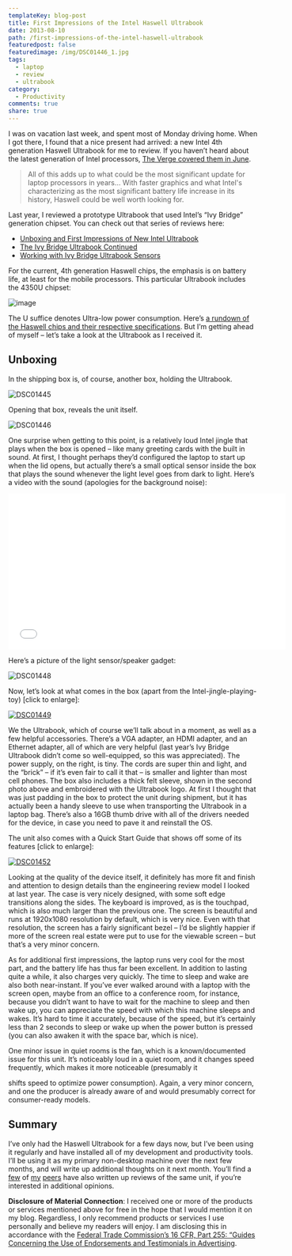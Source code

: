 ```yaml
---
templateKey: blog-post
title: First Impressions of the Intel Haswell Ultrabook
date: 2013-08-10
path: /first-impressions-of-the-intel-haswell-ultrabook
featuredpost: false
featuredimage: /img/DSC01446_1.jpg
tags:
  - laptop
  - review
  - ultrabook
category:
  - Productivity
comments: true
share: true
---
```


I was on vacation last week, and spent most of Monday driving home. When I got there, I found that a nice present had arrived: a new Intel 4th generation Haswell Ultrabook for me to review. If you haven’t heard about the latest generation of Intel processors, [The Verge covered them in June](http://www.theverge.com/2013/6/1/4386292/intel-launches-haswell-processors-heres-what-you-need-to-know).

> All of this adds up to what could be the most significant update for laptop processors in years… With faster graphics and what Intel's characterizing as the most significant battery life increase in its history, Haswell could be well worth looking for.

Last year, I reviewed a prototype Ultrabook that used Intel’s “Ivy Bridge” generation chipset. You can check out that series of reviews here:

- [Unboxing and First Impressions of New Intel Ultrabook](http://ardalis.com/unboxing-and-first-impressions-of-new-intel-ultrabook)
- [The Ivy Bridge Ultrabook Continued](http://ardalis.com/the-ivy-bridge-ultrabook-continued)
- [Working with Ivy Bridge Ultrabook Sensors](http://ardalis.com/working-with-ivy-bridge-ultrabook-sensors)

For the current, 4th generation Haswell chips, the emphasis is on battery life, at least for the mobile processors. This particular Ultrabook includes the 4350U chipset:

![image](/img/image_3_3.png "image")

The U suffice denotes Ultra-low power consumption. Here’s [a rundown of the Haswell chips and their respective specifications](http://en.wikipedia.org/wiki/Haswell_(microarchitecture)). But I’m getting ahead of myself – let’s take a look at the Ultrabook as I received it.

## Unboxing

In the shipping box is, of course, another box, holding the Ultrabook.

![DSC01445](/img/DSC01445_1.jpg "DSC01445")

Opening that box, reveals the unit itself.

![DSC01446](/img/DSC01446_1.jpg "DSC01446")

One surprise when getting to this point, is a relatively loud Intel jingle that plays when the box is opened – like many greeting cards with the built in sound. At first, I thought perhaps they’d configured the laptop to start up when the lid opens, but actually there’s a small optical sensor inside the box that plays the sound whenever the light level goes from dark to light. Here’s a video with the sound (apologies for the background noise):

<iframe width="560" height="315" src="//www.youtube.com/embed/MPFqFFkeIQw" frameborder="0" allowfullscreen></iframe>

Here’s a picture of the light sensor/speaker gadget:

![DSC01448](/img/DSC01448_1.jpg "DSC01448")

Now, let’s look at what comes in the box (apart from the Intel-jingle-playing-toy) \[click to enlarge\]:

[![DSC01449](/img/DSC01449_thumb.jpg "DSC01449")](/wp-content/uploads/Media/Default/Windows-Live-Writer/First-Impressions-of-the_10630/DSC01449.jpg)

We the Ultrabook, which of course we’ll talk about in a moment, as well as a few helpful accessories. There’s a VGA adapter, an HDMI adapter, and an Ethernet adapter, all of which are very helpful (last year’s Ivy Bridge Ultrabook didn’t come so well-equipped, so this was appreciated). The power supply, on the right, is tiny. The cords are super thin and light, and the “brick” – if it’s even fair to call it that – is smaller and lighter than most cell phones. The box also includes a thick felt sleeve, shown in the second photo above and embroidered with the Ultrabook logo. At first I thought that was just padding in the box to protect the unit during shipment, but it has actually been a handy sleeve to use when transporting the Ultrabook in a laptop bag. There’s also a 16GB thumb drive with all of the drivers needed for the device, in case you need to pave it and reinstall the OS.

The unit also comes with a Quick Start Guide that shows off some of its features \[click to enlarge\]:

[![DSC01452](/img/DSC01452_thumb.jpg "DSC01452")](/wp-content/uploads/Media/Default/Windows-Live-Writer/First-Impressions-of-the_10630/DSC01452.jpg)

Looking at the quality of the device itself, it definitely has more fit and finish and attention to design details than the engineering review model I looked at last year. The case is very nicely designed, with some soft edge transitions along the sides. The keyboard is improved, as is the touchpad, which is also much larger than the previous one. The screen is beautiful and runs at 1920x1080 resolution by default, which is very nice. Even with that resolution, the screen has a fairly significant bezel – I’d be slightly happier if more of the screen real estate were put to use for the viewable screen – but that’s a very minor concern.

As for additional first impressions, the laptop runs very cool for the most part, and the battery life has thus far been excellent. In addition to lasting quite a while, it also charges very quickly. The time to sleep and wake are also both near-instant. If you’ve ever walked around with a laptop with the screen open, maybe from an office to a conference room, for instance, because you didn’t want to have to wait for the machine to sleep and then wake up, you can appreciate the speed with which this machine sleeps and wakes. It’s hard to time it accurately, because of the speed, but it’s certainly less than 2 seconds to sleep or wake up when the power button is pressed (you can also awaken it with the space bar, which is nice).

One minor issue in quiet rooms is the fan, which is a known/documented issue for this unit. It’s noticeably loud in a quiet room, and it changes speed frequently, which makes it more noticeable (presumably it

shifts speed to optimize power consumption). Again, a very minor concern, and one the producer is already aware of and would presumably correct for consumer-ready models.

## Summary

I’ve only had the Haswell Ultrabook for a few days now, but I’ve been using it regularly and have installed all of my development and productivity tools. I’ll be using it as my primary non-desktop machine over the next few months, and will write up additional thoughts on it next month. You’ll find a [few](http://www.alvinashcraft.com/2013/07/28/the-dew-review-intel-haswell-ultrabook-review-part-1-initial-impressions) of [my](http://www.codeproject.com/Articles/628137/Haswell-Harris-Beach-Intel-SDS-Ultrabook-Review-Pa) [peers](http://www.hanselman.com/blog/InitialImpressionsIntelHaswell4thGenerationDeveloperPrototypeUltrabook.aspx) have also written up reviews of the same unit, if you’re interested in additional opinions.

**Disclosure of Material Connection**: I received one or more of the products or services mentioned above for free in the hope that I would mention it on my blog. Regardless, I only recommend products or services I use personally and believe my readers will enjoy. I am disclosing this in accordance with the [Federal Trade Commission’s 16 CFR, Part 255: “Guides Concerning the Use of Endorsements and Testimonials in Advertising](http://www.access.gpo.gov/nara/cfr/waisidx_03/16cfr255_03.html).

